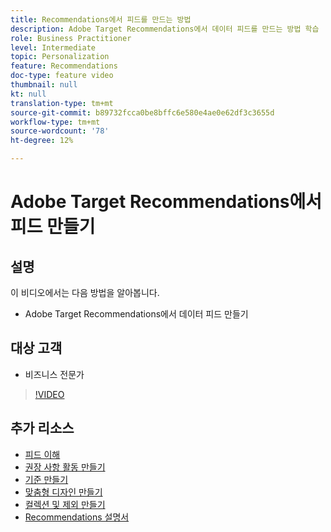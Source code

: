 ```yaml
---
title: Recommendations에서 피드를 만드는 방법
description: Adobe Target Recommendations에서 데이터 피드를 만드는 방법 학습
role: Business Practitioner
level: Intermediate
topic: Personalization
feature: Recommendations
doc-type: feature video
thumbnail: null
kt: null
translation-type: tm+mt
source-git-commit: b89732fcca0be8bffc6e580e4ae0e62df3c3655d
workflow-type: tm+mt
source-wordcount: '78'
ht-degree: 12%

---
```



# Adobe Target Recommendations에서 피드 만들기

## 설명

이 비디오에서는 다음 방법을 알아봅니다.

* Adobe Target Recommendations에서 데이터 피드 만들기

## 대상 고객

* 비즈니스 전문가

>[!VIDEO](https://video.tv.adobe.com/v/27696?quality=12)

## 추가 리소스

* [피드 이해](understanding-feeds.md)
* [권장 사항 활동 만들기](create-a-recommendations-activity.md)
* [기준 만들기](create-criteria.md)
* [맞춤형 디자인 만들기](create-custom-designs.md)
* [컬렉션 및 제외 만들기](create-collections-and-exclusions.md)
* [Recommendations 설명서](https://docs.adobe.com/content/help/en/target/using/recommendations/recommendations.html)